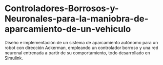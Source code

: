 # Controladores-Borrosos-y-Neuronales-para-la-maniobra-de-aparcamiento-de-un-vehiculo
Diseño e implementación de un sistema de aparcamiento autónomo para un robot con dirección Ackerman, empleando un controlador borroso y una red neuronal entrenada a partir de su comportamiento, todo desarrollado en Simulink.
